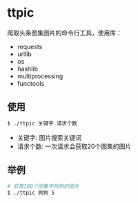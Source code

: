 # ttpic

爬取头条图集图片的命令行工具，使用库：

- requests
- urllib
- os
- hashlib
- multiprocessing
- functools

## 使用

```sh
$ ./ttpic 关键字 请求个数
```

- 关键字: 图片搜索关键词
- 请求个数: 一次请求会获取20个图集的图片

## 举例

```sh
# 获取100个图集中狗狗的图片
$ ./ttpic 狗狗 5
```
